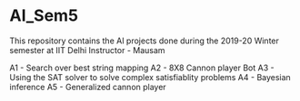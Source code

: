 # AI_Sem5
This repository contains the AI projects done during the 2019-20 Winter semester at IIT Delhi
Instructor - Mausam

A1 - Search over best string mapping
A2 - 8X8 Cannon player Bot
A3 - Using the SAT solver to solve complex satisfiablity problems
A4 - Bayesian inference
A5 - Generalized cannon player
